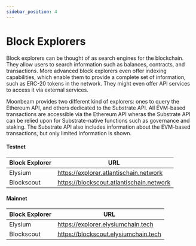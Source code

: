 ```yaml
---
sidebar_position: 4
---
```


# Block Explorers

Block explorers can be thought of as search engines for the blockchain. They allow users to search information such as
balances, contracts, and transactions. More advanced block explorers even offer indexing capabilities, which enable them
to provide a complete set of information, such as ERC-20 tokens in the network. They might even offer API services to
access it via external services.

Moonbeam provides two different kind of explorers: ones to query the Ethereum API, and others dedicated to the Substrate
API. All EVM-based transactions are accessible via the Ethereum API wheras the Substrate API can be relied upon for
Substrate-native functions such as governance and staking. The Substrate API also includes information about the
EVM-based transactions, but only limited information is shown.

#### Testnet

| Block Explorer	 | URL                                      |
|-----------------|------------------------------------------|
| Elysium	        | https://explorer.atlantischain.network   |
| Blockscout      | https://blockscout.atlantischain.network | 

#### Mainnet

| Block Explorer	 | URL                                  |
|-----------------|--------------------------------------|
| Elysium	        | https://explorer.elysiumchain.tech   |
| Blockscout      | https://blockscout.elysiumchain.tech | 


